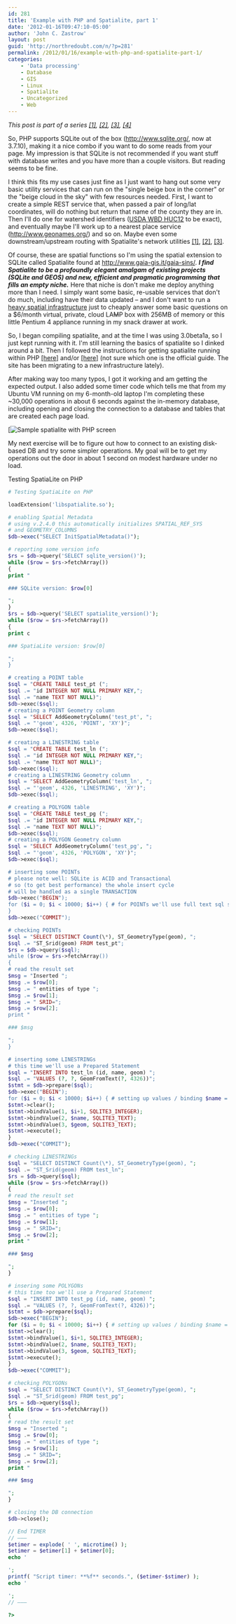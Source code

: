 ```yaml
---
id: 281
title: 'Example with PHP and Spatialite, part 1'
date: '2012-01-16T09:47:10-05:00'
author: 'John C. Zastrow'
layout: post
guid: 'http://northredoubt.com/n/?p=281'
permalink: /2012/01/16/example-with-php-and-spatialite-part-1/
categories:
    - 'Data processing'
    - Database
    - GIS
    - Linux
    - Spatialite
    - Uncategorized
    - Web
---
```


*This post is part of a series [[1]](https://johnzastrow.github.io/2012/01/16/example-with-php-and-spatialite-part-1/ "Example with PHP and Spatialite, part 1"), [[2]](https://johnzastrow.github.io/2012/01/17/example-with-php-and-spatialite-part-2/ "Example with PHP and Spatialite, part 2"), [[3]](https://johnzastrow.github.io/2012/01/18/spatialite-and-spatial-indexes/ "Spatialite and Spatial Indexes"), [[4]](https://johnzastrow.github.io/2012/01/20/spatialite-speed-test/ "Spatialite Speed Test")*

So, PHP supports SQLite out of the box (<http://www.sqlite.org/>, now at 3.7.10), making it a nice combo if you want to do some reads from your page. My impression is that SQLite is not recommended if you want stuff with database writes and you have more than a couple visitors. But reading seems to be fine.

I think this fits my use cases just fine as I just want to hang out some very basic utility services that can run on the "single beige box in the corner" or the "beige cloud in the sky" with few resources needed. First, I want to create a simple REST service that, when passed a pair of long/lat coordinates, will do nothing but return that name of the county they are in. Then I'll do one for watershed identifiers ([USDA WBD HUC12](http://www.nrcs.usda.gov/wps/portal/nrcs/main/national/ngmc) to be exact), and eventually maybe I'll work up to a nearest place service (<http://www.geonames.org/>) and so on. Maybe even some downstream/upstream routing with Spatialite's network utilities [[1]](http://www.gaia-gis.it/spatialite-2.3.1/spatialite-network-2.3.1.html), [[2]](http://www.gaia-gis.it/gaia-sins/Using-Routing.pdf), [[3]](http://www.gaia-gis.it/spatialite-2.4.0-4/spatialite-cookbook/html/dijkstra.html).

Of course, these are spatial functions so I'm using the spatial extension to SQLite called Spatialite found at <http://www.gaia-gis.it/gaia-sins/>. ***I find Spatialite to be a profoundly elegant amalgam of existing projects (SQLite and GEOS) and new, efficient and pragmatic programming that fills an empty niche.*** Here that niche is don't make me deploy anything more than I need. I simply want some basic, re-usable services that don't do much, including have their data updated – and I don't want to run a [heavy spatial infrastructure](http://postgis.refractions.net/) just to cheaply answer some basic questions on a $6/month virtual, private, cloud LA<span style="text-decoration: line-through;">M</span>P box with 256MB of memory or this little Pentium 4 appliance running in my snack drawer at work.

So, I began compiling spatialite, and at the time I was using 3.0beta1a, so I just kept running with it. I'm still learning the basics of spatialite so I dinked around a bit. Then I followed the instructions for getting spatialite running within PHP [[here]](http://www.gaia-gis.it/spatialite-2.4.0-4/spatialite-cookbook/html/php.html) and/or [[here]](http://www.gaia-gis.it/spatialite-2.4.0-4/splite-php.html) (not sure which one is the official guide. The site has been migrating to a new infrastructure lately).

After making way too many typos, I got it working and am getting the expected output. I also added some timer code which tells me that from my Ubuntu VM running on my 6-month-old laptop I'm completing these ~30,000 operations in about 6 seconds against the in-memory database, including opening and closing the connection to a database and tables that are created each page load.

[![Sample spatialite with PHP screen](https://raw.githubusercontent.com/johnzastrow/johnzastrow.github.io/master/assets/uploads/2012/01/Screenshot-at-2012-01-16-094923.png)

My next exercise will be to figure out how to connect to an existing disk-based DB and try some simpler operations. My goal will be to get my operations out the door in about 1 second on modest hardware under no load.

Testing SpatiaLite on PHP

```php
# Testing SpatiaLite on PHP

loadExtension('libspatialite.so');

# enabling Spatial Metadata  
# using v.2.4.0 this automatically initializes SPATIAL_REF_SYS  
# and GEOMETRY_COLUMNS  
$db->exec("SELECT InitSpatialMetadata()");

# reporting some version info  
$rs = $db->query('SELECT sqlite_version()');  
while ($row = $rs->fetchArray())  
{  
print "

### SQLite version: $row[0]

";  
}  
$rs = $db->query('SELECT spatialite_version()');  
while ($row = $rs->fetchArray())  
{  
print c

### SpatiaLite version: $row[0]

";  
}

# creating a POINT table  
$sql = "CREATE TABLE test_pt (";  
$sql .= "id INTEGER NOT NULL PRIMARY KEY,";  
$sql .= "name TEXT NOT NULL)";  
$db->exec($sql);  
# creating a POINT Geometry column  
$sql = "SELECT AddGeometryColumn('test_pt', ";  
$sql .= "'geom', 4326, 'POINT', 'XY')";  
$db->exec($sql);

# creating a LINESTRING table  
$sql = "CREATE TABLE test_ln (";  
$sql .= "id INTEGER NOT NULL PRIMARY KEY,";  
$sql .= "name TEXT NOT NULL)";  
$db->exec($sql);  
# creating a LINESTRING Geometry column  
$sql = "SELECT AddGeometryColumn('test_ln', ";  
$sql .= "'geom', 4326, 'LINESTRING', 'XY')";  
$db->exec($sql);

# creating a POLYGON table  
$sql = "CREATE TABLE test_pg (";  
$sql .= "id INTEGER NOT NULL PRIMARY KEY,";  
$sql .= "name TEXT NOT NULL)";  
$db->exec($sql);  
# creating a POLYGON Geometry column  
$sql = "SELECT AddGeometryColumn('test_pg', ";  
$sql .= "'geom', 4326, 'POLYGON', 'XY')";  
$db->exec($sql);

# inserting some POINTs  
# please note well: SQLite is ACID and Transactional  
# so (to get best performance) the whole insert cycle  
# will be handled as a single TRANSACTION  
$db->exec("BEGIN");  
for ($i = 0; $i < 10000; $i++) { # for POINTs we'll use full text sql statements $sql = "INSERT INTO test_pt (id, name, geom) VALUES ("; $sql .= $i + 1; $sql .= ", 'test POINT #"; $sql .= $i + 1; $sql .= "', GeomFromText('POINT("; $sql .= $i / 1000.0; $sql .= " "; $sql .= $i / 1000.0; $sql .= ")', 4326))"; $db->exec($sql);  
}  
$db->exec("COMMIT");

# checking POINTs  
$sql = "SELECT DISTINCT Count(\*), ST_GeometryType(geom), ";  
$sql .= "ST_Srid(geom) FROM test_pt";  
$rs = $db->query($sql);  
while ($row = $rs->fetchArray())  
{  
# read the result set  
$msg = "Inserted ";  
$msg .= $row[0];  
$msg .= " entities of type ";  
$msg .= $row[1];  
$msg .= " SRID=";  
$msg .= $row[2];  
print "

### $msg

";  
}

# inserting some LINESTRINGs  
# this time we'll use a Prepared Statement  
$sql = "INSERT INTO test_ln (id, name, geom) ";  
$sql .= "VALUES (?, ?, GeomFromText(?, 4326))";  
$stmt = $db->prepare($sql);  
$db->exec("BEGIN");  
for ($i = 0; $i < 10000; $i++) { # setting up values / binding $name = "test LINESTRING #"; $name .= $i + 1; $geom = "LINESTRING("; if (($i%2) == 1) { # odd row: five points $geom .= "-180.0 -90.0, "; $geom .= -10.0 – ($i / 1000.0); $geom .= " "; $geom .= -10.0 – ($i / 1000.0); $geom .= ", "; $geom .= -10.0 – ($i / 1000.0); $geom .= " "; $geom .= 10.0 + ($i / 1000.0); $geom .= ", "; $geom .= 10.0 + ($i / 1000.0); $geom .= " "; $geom .= 10.0 + ($i / 1000.0); $geom .= ", 180.0 90.0″; } else { # even row: two points $geom .= -10.0 – ($i / 1000.0); $geom .= " "; $geom .= -10.0 – ($i / 1000.0); $geom .= ", "; $geom .= 10.0 + ($i / 1000.0); $geom .= " "; $geom .= 10.0 + ($i / 1000.0); } $geom .= ")"; $stmt->reset();  
$stmt->clear();  
$stmt->bindValue(1, $i+1, SQLITE3_INTEGER);  
$stmt->bindValue(2, $name, SQLITE3_TEXT);  
$stmt->bindValue(3, $geom, SQLITE3_TEXT);  
$stmt->execute();  
}  
$db->exec("COMMIT");

# checking LINESTRINGs  
$sql = "SELECT DISTINCT Count(\*), ST_GeometryType(geom), ";  
$sql .= "ST_Srid(geom) FROM test_ln";  
$rs = $db->query($sql);  
while ($row = $rs->fetchArray())  
{  
# read the result set  
$msg = "Inserted ";  
$msg .= $row[0];  
$msg .= " entities of type ";  
$msg .= $row[1];  
$msg .= " SRID=";  
$msg .= $row[2];  
print "

### $msg

";  
}

# insering some POLYGONs  
# this time too we'll use a Prepared Statement  
$sql = "INSERT INTO test_pg (id, name, geom) ";  
$sql .= "VALUES (?, ?, GeomFromText(?, 4326))";  
$stmt = $db->prepare($sql);  
$db->exec("BEGIN");  
for ($i = 0; $i < 10000; $i++) { # setting up values / binding $name = "test POLYGON #"; $name .= $i + 1; $geom = "POLYGON(("; $geom .= -10.0 – ($i / 1000.0); $geom .= " "; $geom .= -10.0 – ($i / 1000.0); $geom .= ", "; $geom .= 10.0 + ($i / 1000.0); $geom .= " "; $geom .= -10.0 – ($i / 1000.0); $geom .= ", "; $geom .= 10.0 + ($i / 1000.0); $geom .= " "; $geom .= 10.0 + ($i / 1000.0); $geom .= ", "; $geom .= -10.0 – ($i / 1000.0); $geom .= " "; $geom .= 10.0 + ($i / 1000.0); $geom .= ", "; $geom .= -10.0 – ($i / 1000.0); $geom .= " "; $geom .= -10.0 – ($i / 1000.0); $geom .= "))"; $stmt->reset();  
$stmt->clear();  
$stmt->bindValue(1, $i+1, SQLITE3_INTEGER);  
$stmt->bindValue(2, $name, SQLITE3_TEXT);  
$stmt->bindValue(3, $geom, SQLITE3_TEXT);  
$stmt->execute();  
}  
$db->exec("COMMIT");

# checking POLYGONs  
$sql = "SELECT DISTINCT Count(\*), ST_GeometryType(geom), ";  
$sql .= "ST_Srid(geom) FROM test_pg";  
$rs = $db->query($sql);  
while ($row = $rs->fetchArray())  
{  
# read the result set  
$msg = "Inserted ";  
$msg .= $row[0];  
$msg .= " entities of type ";  
$msg .= $row[1];  
$msg .= " SRID=";  
$msg .= $row[2];  
print "

### $msg

";  
}

# closing the DB connection  
$db->close();

// End TIMER  
// ———  
$etimer = explode( ' ', microtime() );  
$etimer = $etimer[1] + $etimer[0];  
echo '

';  
printf( "Script timer: **%f** seconds.", ($etimer-$stimer) );  
echo '

';  
// ———

?>
```
